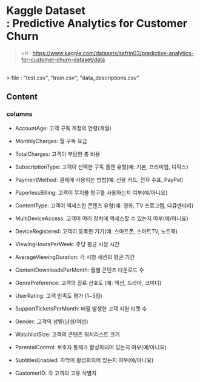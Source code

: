 # Kaggle Dataset <br> : Predictive Analytics for Customer Churn
> url : https://www.kaggle.com/datasets/safrin03/predictive-analytics-for-customer-churn-dataset/data
<br>
> file : "test.csv", "train.csv", "data_descriptions.csv"

## Content
### columns
- AccountAge: 고객 구독 계정의 연령(개월)

- MonthlyCharges: 월 구독 요금

- TotalCharges: 고객이 부담한 총 비용

- SubscriptionType: 고객이 선택한 구독 플랜 유형(예: 기본, 프리미엄, 디럭스)

- PaymentMethod: 결제에 사용되는 방법(예: 신용 카드, 전자 수표, PayPal)

- PaperlessBilling: 고객이 무지불 청구를 사용하는지 여부(예/아니요)

- ContentType: 고객이 액세스한 콘텐츠 유형(예: 영화, TV 프로그램, 다큐멘터리)

- MultiDeviceAccess: 고객이 여러 장치에 액세스할 수 있는지 여부(예/아니요)

- DeviceRegistered: 고객이 등록한 기기(예: 스마트폰, 스마트TV, 노트북)

- ViewingHoursPerWeek: 주당 평균 시청 시간

- AverageViewingDuration: 각 시청 세션의 평균 기간

- ContentDownloadsPerMonth: 월별 콘텐츠 다운로드 수

- GenrePreference: 고객의 장르 선호도 (예: 액션, 드라마, 코미디)

- UserRating: 고객 만족도 평가 (1~5점)

- SupportTicketsPerMonth: 매월 발생한 고객 지원 티켓 수

- Gender: 고객의 성별(남성/여성)

- WatchlistSize: 고객의 콘텐츠 워치리스트 크기

- ParentalControl: 보호자 통제가 활성화되어 있는지 여부(예/아니요)

- SubtitlesEnabled: 자막이 활성화되어 있는지 여부(예/아니요)

- CustomerID: 각 고객의 고유 식별자
